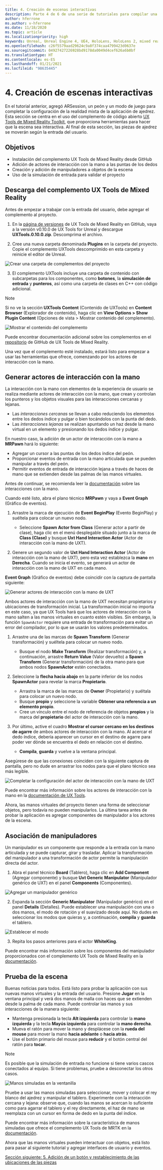 ```yaml
---
title: 4. Creación de escenas interactivas
description: Parte 4 de 6 de una serie de tutoriales para compilar una aplicación de ajedrez con Unreal Engine 4 y el complemento UX Tools de Mixed Reality Toolkit
author: hferrone
ms.author: v-hferrone
ms.date: 11/18/2020
ms.topic: article
ms.localizationpriority: high
keywords: Unreal, Unreal Engine 4, UE4, HoloLens, HoloLens 2, mixed reality, tutorial, getting started, mrtk, uxt, UX Tools, documentation, mixed reality headset, windows mixed reality headset, virtual reality headset
ms.openlocfilehash: c26f5579aad29624c9a8f374caa4799423d0637e
ms.sourcegitcommit: 04927427226928bd9178da0049d4cef626a6b0bf
ms.translationtype: HT
ms.contentlocale: es-ES
ms.lasthandoff: 01/21/2021
ms.locfileid: "98635445"
---
```

# <a name="4-making-your-scene-interactive"></a>4. Creación de escenas interactivas

En el tutorial anterior, agregó ARSession, un peón y un modo de juego para completar la configuración de la realidad mixta de la aplicación de ajedrez. Esta sección se centra en el uso del complemento de código abierto [UX Tools de Mixed Reality Toolkit](https://github.com/microsoft/MixedReality-UXTools-Unreal), que proporciona herramientas para hacer que la escena sea interactiva. Al final de esta sección, las piezas de ajedrez se moverán según la entrada del usuario.

## <a name="objectives"></a>Objetivos

* Instalación del complemento UX Tools de Mixed Reality desde GitHub
* Adición de actores de interacción con la mano a las puntas de los dedos
* Creación y adición de manipuladores a objetos de la escena
* Uso de la simulación de entrada para validar el proyecto

## <a name="downloading-the-mixed-reality-ux-tools-plugin"></a>Descarga del complemento UX Tools de Mixed Reality
Antes de empezar a trabajar con la entrada del usuario, debe agregar el complemento al proyecto.

1. En la [página de versiones](https://github.com/microsoft/MixedReality-UXTools-Unreal/releases) de UX Tools de Mixed Reality en GitHub, vaya a la versión v0.10.0 de UX Tools for Unreal y descargue **UXTools.0.10.0.zip**. Descomprima el archivo.

2.  Cree una nueva carpeta denominada **Plugins** en la carpeta del proyecto. Copie el complemento UXTools descomprimido en esta carpeta y reinicie el editor de Unreal.

![Crear una carpeta de complementos del proyecto](images/unreal-uxt/4-plugins.PNG)

3.  El complemento UXTools incluye una carpeta de contenido con subcarpetas para los componentes, como **botones**, la **simulación de entrada** y **punteros**, así como una carpeta de clases en C++ con código adicional.  

> [!NOTE]
> Si no ve la sección **UXTools Content** (Contenido de UXTools) en **Content Browser** (Explorador de contenido), haga clic en **View Options > Show Plugin Content** (Opciones de vista > Mostrar contenido del complemento).

![Mostrar el contenido del complemento](images/unreal-uxt/4-showplugincontent.PNG)

Puede encontrar documentación adicional sobre los complementos en el [repositorio](https://aka.ms/uxt-unreal) de GitHub de UX Tools de Mixed Reality.

Una vez que el complemento esté instalado, estará listo para empezar a usar las herramientas que ofrece, comenzando por los actores de interacción con la mano.

## <a name="spawning-hand-interaction-actors"></a>Generar actores de interacción con la mano

La interacción con la mano con elementos de la experiencia de usuario se realiza mediante actores de interacción con la mano, que crean y controlan los punteros y los objetos visuales para las interacciones cercanas y lejanas.
- Las *interacciones cercanas* se llevan a cabo reduciendo los elementos entre los dedos índice y pulgar o bien tocándolos con la punta del dedo.
- Las *interacciones lejanas* se realizan apuntando un haz desde la mano virtual en un elemento y presionando los dedos índice y pulgar.

En nuestro caso, la adición de un actor de interacción con la mano a **MRPawn** hará lo siguiente:
- Agregar un cursor a las puntas de los dedos índice del peón.
- Proporcionar eventos de entrada con la mano articulada que se pueden manipular a través del peón.
- Permitir eventos de entrada de interacción lejana a través de haces de mano que se extienden desde las palmas de las manos virtuales.

Antes de continuar, se recomienda leer la [documentación](https://microsoft.github.io/MixedReality-UXTools-Unreal/Docs/HandInteraction.html) sobre las interacciones con la mano.

Cuando esté listo, abra el plano técnico **MRPawn** y vaya a **Event Graph** (Gráfico de eventos).

1. Arrastre la marca de ejecución de **Event BeginPlay** (Evento BeginPlay) y suéltela para colocar un nuevo nodo.
    * Seleccione **Spawn Actor from Class** (Generar actor a partir de clase), haga clic en el menú desplegable situado junto a la marca de **Class (Clase)** y busque **Uxt Hand Interaction Actor** (Actor de interacción con la mano de UXT).  

2. Genere un segundo valor de **Uxt Hand Interaction Actor** (Actor de interacción con la mano de UXT), pero esta vez establezca la **mano** en **Derecha**. Cuando se inicia el evento, se generará un actor de interacción con la mano de UXT en cada mano.

**Event Graph** (Gráfico de eventos) debe coincidir con la captura de pantalla siguiente:

![Generar actores de interacción con la mano de UXT](images/unreal-uxt/4-spawnactor.PNG)

Ambos actores de interacción con la mano de UXT necesitan propietarios y ubicaciones de transformación inicial. La transformación inicial no importa en este caso, ya que UX Tools hará que los actores de interacción con la mano salten a las manos virtuales en cuanto estén visibles. Sin embargo, la función `SpawnActor` requiere una entrada de transformación para evitar un error del compilador, por lo que se usarán los valores predeterminados.

1. Arrastre una de las marcas de **Spawn Transform** (Generar transformación) y suéltela para colocar un nuevo nodo.
    * Busque el nodo **Make Transform** (Realizar transformación) y, a continuación, arrastre **Return Value** (Valor devuelto) a **Spawn Transform** (Generar transformación) de la otra mano para que ambos nodos **SpawnActor** estén conectados.

2.  Seleccione la **flecha hacia abajo** en la parte inferior de los nodos **SpawnActor** para revelar la marca **Propietario**.    
    * Arrastra la marca de las marcas de **Owner** (Propietario) y suéltala para colocar un nuevo nodo.
    * Busque **propio** y seleccione la variable **Obtener una referencia a un elemento propio**.
    * Cree un vínculo entre el nodo de referencia de objetos **propios** y la marca del **propietario** del actor de interacción con la mano.
3. Por último, active el cuadro **Mostrar el cursor cercano en los destinos de agarre** de ambos actores de interacción con la mano. Al acercar el dedo índice, debería aparecer un cursor en el destino de agarre para poder ver dónde se encuentra el dedo en relación con el destino.
    * **Compila**, **guarda** y vuelve a la ventana principal.

Asegúrese de que las conexiones coinciden con la siguiente captura de pantalla, pero no dude en arrastrar los nodos para que el plano técnico sea más legible.

![Completar la configuración del actor de interacción con la mano de UXT](images/unreal-uxt/4-fingerptrs.PNG)

Puede encontrar más información sobre los actores de interacción con la mano en la [documentación de UX Tools](https://microsoft.github.io/MixedReality-UXTools-Unreal/Docs/HandInteraction.html).

Ahora, las manos virtuales del proyecto tienen una forma de seleccionar objetos, pero todavía no pueden manipularlos. La última tarea antes de probar la aplicación es agregar componentes de manipulador a los actores de la escena.

## <a name="attaching-manipulators"></a>Asociación de manipuladores

Un manipulador es un componente que responde a la entrada con la mano articulada y se puede capturar, girar y trasladar. Aplicar la transformación del manipulador a una transformación de actor permite la manipulación directa del actor.

1. Abra el panel técnico **Board** (Tablero), haga clic en **Add Component** (Agregar componente) y busque **Uxt Generic Manipulator** (Manipulador genérico de UXT) en el panel **Components** (Componentes).

![Agregar un manipulador genérico](images/unreal-uxt/4-addmanip.PNG)

2. Expanda la sección **Generic Manipulator** (Manipulador genérico) en el panel **Details** (Detalles). Puede establecer una manipulación con una o dos manos, el modo de rotación y el suavizado desde aquí. No dudes en seleccionar los modos que quieras y, a continuación, **compila** y **guarda** el tablero.

![Establecer el modo](images/unreal-uxt/4-setrotmode.PNG)

3. Repita los pasos anteriores para el actor **WhiteKing**.

Puede encontrar más información sobre los componentes del manipulador proporcionados con el complemento UX Tools de Mixed Reality en la [documentación](https://microsoft.github.io/MixedReality-UXTools-Unreal/Docs/Manipulator.html).

## <a name="testing-the-scene"></a>Prueba de la escena

Buenas noticias para todos. Está listo para probar la aplicación con sus nuevas manos virtuales y la entrada del usuario. Presione **Jugar** en la ventana principal y verá dos manos de malla con haces que se extienden desde la palma de cada mano. Puede controlar las manos y sus interacciones de la manera siguiente:
- Mantenga presionada la tecla **Alt izquierda** para controlar la **mano izquierda** y la tecla **Mayús izquierda** para controlar la **mano derecha**.
- Mueva el ratón para mover la mano y desplácese con la **rueda del mouse** para mover la mano **hacia adelante** o **hacia atrás**.
- Use el botón primario del mouse para **reducir** y el botón central del ratón para **tocar**.

> [!NOTE]
> Es posible que la simulación de entrada no funcione si tiene varios cascos conectados al equipo. Si tiene problemas, pruebe a desconectar los otros casos.

![Manos simuladas en la ventanilla](images/unreal-uxt/4-handsim.PNG)

Pruebe a usar las manos simuladas para seleccionar, mover y colocar el rey blanco del ajedrez y manipular el tablero. Experimente con la interacción cercana y lejana: observe que, cuando las manos se acercan lo suficiente como para agarrar el tablero y el rey directamente, el haz de mano se reemplaza con un cursor en forma de dedo en la punta del índice.

Puede encontrar más información sobre la característica de manos simuladas que ofrece el complemento UX Tools de MRTK en la [documentación](https://microsoft.github.io/MixedReality-UXTools-Unreal/Docs/InputSimulation.html).

Ahora que las manos virtuales pueden interactuar con objetos, está listo para pasar al siguiente tutorial y agregar interfaces de usuario y eventos.

[Sección siguiente: 5. Adición de un botón y restablecimiento de las ubicaciones de las piezas](unreal-uxt-ch5.md)
